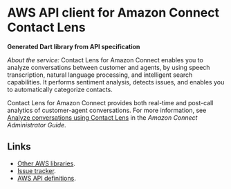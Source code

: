 # AWS API client for Amazon Connect Contact Lens

**Generated Dart library from API specification**

*About the service:*
Contact Lens for Amazon Connect enables you to analyze conversations between
customer and agents, by using speech transcription, natural language
processing, and intelligent search capabilities. It performs sentiment
analysis, detects issues, and enables you to automatically categorize
contacts.

Contact Lens for Amazon Connect provides both real-time and post-call
analytics of customer-agent conversations. For more information, see <a
href="https://docs.aws.amazon.com/connect/latest/adminguide/analyze-conversations.html">Analyze
conversations using Contact Lens</a> in the <i>Amazon Connect Administrator
Guide</i>.

## Links

- [Other AWS libraries](https://github.com/agilord/aws_client/tree/master/generated).
- [Issue tracker](https://github.com/agilord/aws_client/issues).
- [AWS API definitions](https://github.com/aws/aws-sdk-js/tree/master/apis).
